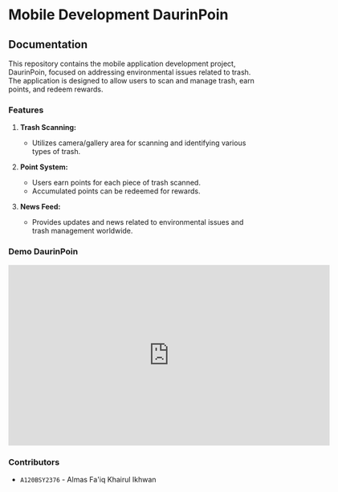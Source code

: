 # Mobile Development DaurinPoin

## Documentation

This repository contains the mobile application development project, DaurinPoin, focused on addressing environmental issues related to trash. The application is designed to allow users to scan and manage trash, earn points, and redeem rewards.

### Features

1. **Trash Scanning:**
   - Utilizes camera/gallery area for scanning and identifying various types of trash.

2. **Point System:**
   - Users earn points for each piece of trash scanned.
   - Accumulated points can be redeemed for rewards.

3. **News Feed:**
   - Provides updates and news related to environmental issues and trash management worldwide.

### Demo DaurinPoin

<iframe width="640" height="360" src="https://www.youtube.com/embed/VIDEO_ID" frameborder="0" allowfullscreen></iframe>


### Contributors

- ``A120BSY2376`` - Almas Fa'iq Khairul Ikhwan
